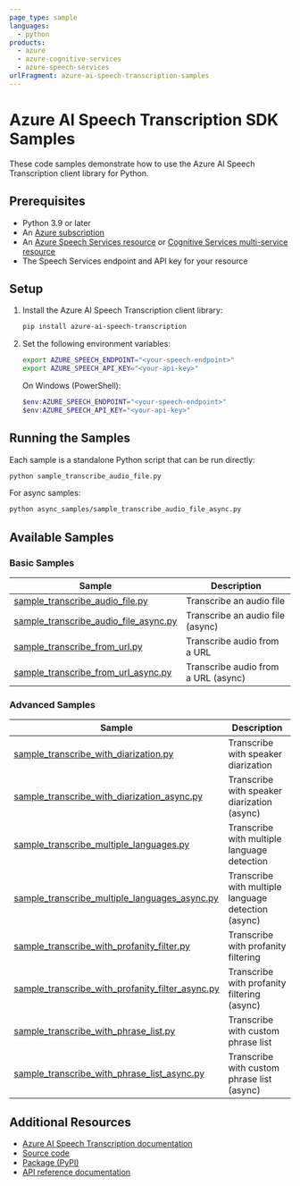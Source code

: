 ```yaml
---
page_type: sample
languages:
  - python
products:
  - azure
  - azure-cognitive-services
  - azure-speech-services
urlFragment: azure-ai-speech-transcription-samples
---
```


# Azure AI Speech Transcription SDK Samples

These code samples demonstrate how to use the Azure AI Speech Transcription client library for Python.

## Prerequisites

- Python 3.9 or later
- An [Azure subscription](https://azure.microsoft.com/free/)
- An [Azure Speech Services resource](https://learn.microsoft.com/azure/ai-services/speech-service/get-started-speech-to-text) or [Cognitive Services multi-service resource](https://portal.azure.com/#create/Microsoft.CognitiveServicesAllInOne)
- The Speech Services endpoint and API key for your resource

## Setup

1. Install the Azure AI Speech Transcription client library:

   ```bash
   pip install azure-ai-speech-transcription
   ```

2. Set the following environment variables:

   ```bash
   export AZURE_SPEECH_ENDPOINT="<your-speech-endpoint>"
   export AZURE_SPEECH_API_KEY="<your-api-key>"
   ```

   On Windows (PowerShell):

   ```powershell
   $env:AZURE_SPEECH_ENDPOINT="<your-speech-endpoint>"
   $env:AZURE_SPEECH_API_KEY="<your-api-key>"
   ```

## Running the Samples

Each sample is a standalone Python script that can be run directly:

```bash
python sample_transcribe_audio_file.py
```

For async samples:

```bash
python async_samples/sample_transcribe_audio_file_async.py
```

## Available Samples

### Basic Samples

| Sample | Description |
|--------|-------------|
| [sample_transcribe_audio_file.py](https://github.com/Azure/azure-sdk-for-python/tree/main/sdk/cognitiveservices/azure-ai-speech-transcription/samples/sample_transcribe_audio_file.py) | Transcribe an audio file |
| [sample_transcribe_audio_file_async.py](https://github.com/Azure/azure-sdk-for-python/tree/main/sdk/cognitiveservices/azure-ai-speech-transcription/samples/async_samples/sample_transcribe_audio_file_async.py) | Transcribe an audio file (async) |
| [sample_transcribe_from_url.py](https://github.com/Azure/azure-sdk-for-python/tree/main/sdk/cognitiveservices/azure-ai-speech-transcription/samples/sample_transcribe_from_url.py) | Transcribe audio from a URL |
| [sample_transcribe_from_url_async.py](https://github.com/Azure/azure-sdk-for-python/tree/main/sdk/cognitiveservices/azure-ai-speech-transcription/samples/async_samples/sample_transcribe_from_url_async.py) | Transcribe audio from a URL (async) |

### Advanced Samples

| Sample | Description |
|--------|-------------|
| [sample_transcribe_with_diarization.py](https://github.com/Azure/azure-sdk-for-python/tree/main/sdk/cognitiveservices/azure-ai-speech-transcription/samples/sample_transcribe_with_diarization.py) | Transcribe with speaker diarization |
| [sample_transcribe_with_diarization_async.py](https://github.com/Azure/azure-sdk-for-python/tree/main/sdk/cognitiveservices/azure-ai-speech-transcription/samples/async_samples/sample_transcribe_with_diarization_async.py) | Transcribe with speaker diarization (async) |
| [sample_transcribe_multiple_languages.py](https://github.com/Azure/azure-sdk-for-python/tree/main/sdk/cognitiveservices/azure-ai-speech-transcription/samples/sample_transcribe_multiple_languages.py) | Transcribe with multiple language detection |
| [sample_transcribe_multiple_languages_async.py](https://github.com/Azure/azure-sdk-for-python/tree/main/sdk/cognitiveservices/azure-ai-speech-transcription/samples/async_samples/sample_transcribe_multiple_languages_async.py) | Transcribe with multiple language detection (async) |
| [sample_transcribe_with_profanity_filter.py](https://github.com/Azure/azure-sdk-for-python/tree/main/sdk/cognitiveservices/azure-ai-speech-transcription/samples/sample_transcribe_with_profanity_filter.py) | Transcribe with profanity filtering |
| [sample_transcribe_with_profanity_filter_async.py](https://github.com/Azure/azure-sdk-for-python/tree/main/sdk/cognitiveservices/azure-ai-speech-transcription/samples/async_samples/sample_transcribe_with_profanity_filter_async.py) | Transcribe with profanity filtering (async) |
| [sample_transcribe_with_phrase_list.py](https://github.com/Azure/azure-sdk-for-python/tree/main/sdk/cognitiveservices/azure-ai-speech-transcription/samples/sample_transcribe_with_phrase_list.py) | Transcribe with custom phrase list |
| [sample_transcribe_with_phrase_list_async.py](https://github.com/Azure/azure-sdk-for-python/tree/main/sdk/cognitiveservices/azure-ai-speech-transcription/samples/async_samples/sample_transcribe_with_phrase_list_async.py) | Transcribe with custom phrase list (async) |

## Additional Resources

- [Azure AI Speech Transcription documentation](https://learn.microsoft.com/azure/ai-services/speech-service/)
- [Source code](https://github.com/Azure/azure-sdk-for-python/tree/main/sdk/cognitiveservices/azure-ai-speech-transcription)
- [Package (PyPI)](https://pypi.org/project/azure-ai-speech-transcription/)
- [API reference documentation](https://aka.ms/azsdk/python/speech-transcription/docs)
